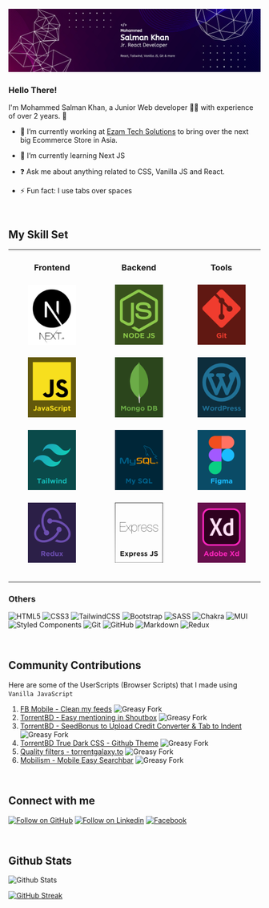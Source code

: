<div align="center">

![Profile Banner](/Assets/Banner.png)

</div>

### <div align="left">Hello There!</div>

I'm Mohammed Salman Khan, a Junior Web developer 👨‍💻 with experience of over 2 years. 🚀

- 🔭 I’m currently working at [Ezam Tech Solutions](https://www.linkedin.com/company/ezamtechsolutions-int) to bring over the next big Ecommerce Store in Asia.

- 🌱 I’m currently learning Next JS

- ❓ Ask me about anything related to CSS, Vanilla JS and React.

- ⚡ Fun fact: I use tabs over spaces

<br/>

## My Skill Set

<table>

<tr align="center">

<td valign="top" width="300">

### Frontend

<a href="https://nextjs.org/" target="_blank"><img style="margin-top: 8px" src="Assets/Next.svg" alt="Next JS" width="96px" /></a>

<a href="https://www.javascript.com/" target="_blank"><img style="margin-top: 8px" src="Assets/JavaScript.svg" alt="JavaScript" width="96px" /></a>

<a href="https://www.tailwindcss.com/" target="_blank"><img style="margin-top: 8px" src="Assets/Tailwind.svg" alt="Tailwind CSS" width="96px" /></a>

<a href="https://redux.js.org/" target="_blank"><img style="margin-top: 8px" src="Assets/Redux.svg" alt="Redux" width="96px" /></a>

<br/>

</td>

<td valign="top" width="300">

### Backend

<a href="https://nodejs.org/" target="_blank"><img style="margin-top: 8px" src="Assets/Node.svg" alt="Node.js" width="96px" /></a>

<a href="https://www.mongodb.com/" target="_blank"><img style="margin-top: 8px" src="Assets/Mongo.svg" alt="MongoDB" width="96px" /></a>

<a href="https://www.mysql.com/" target="_blank"><img style="margin-top: 8px" src="Assets/MySQL.svg" alt="MySQL" width="96px" /></a>

<a href="https://expressjs.com/" target="_blank"><img style="margin-top: 8px" src="Assets/Express.svg" alt="Express.js" width="96px" /></a>

<br/>

</td>

<td valign="top" width="300">

### Tools

<a href="https://github.com/" target="_blank"><img style="margin-top: 8px" src="Assets/Git.svg" alt="Git" width="96px" /></a>

<a href="https://wordpress.com/" target="_blank"><img style="margin-top: 8px" src="Assets/Wordpress.svg" alt="WordPress" width="96px" /></a>

<a href="https://www.figma.com/" target="_blank"><img style="margin-top: 8px" src="Assets/Figma.svg" alt="Figma" width="96px" /></a>

<a href="https://www.adobe.com/in/products/xd.html" target="_blank"><img style="margin-top: 8px" src="Assets/Xd.svg" alt="Adobe XD" width="96px" /></a>

<br/>

</td>

</tr>

</table>

<!-- <div align="left">

### React Hooks and Libraries

- Hooks
  - useState
  - useEffect
  - useContext
  - useRef
  - useId
  - useFetcher
  - useLoaderData
  - useNavigation
- React-Router
- Redux Toolkit
- RTK Query
- Headless Ui
- Floating Ui

</div> -->

### Others

<!-- These are reference links. Links can be found at the end of the document -->
<!-- https://riptutorial.com/markdown/example/2215/reference-link -->

![HTML5][HTML5]
![CSS3][CSS3]
![TailwindCSS][TailwindCSS]
![Bootstrap][Bootstrap]
![SASS][SASS]
![Chakra]
![MUI][MUI]
![Styled Components][Styled Components]
![Git][Git]
![GitHub][GitHub]
![Markdown][Markdown]
![Redux][Redux]

<br/>

## Community Contributions

Here are some of the UserScripts (Browser Scripts) that I made using `Vanilla JavaScript`

1. [FB Mobile - Clean my feeds](https://greasyfork.org/en/scripts/479868-fb-mobile-clean-my-feeds) ![Greasy Fork](https://img.shields.io/greasyfork/dt/479868)
1. [TorrentBD - Easy mentioning in Shoutbox](https://greasyfork.org/en/scripts/454697-torrentbd-easy-mentioning-in-shoutbox) ![Greasy Fork](https://img.shields.io/greasyfork/dt/454697)
1. [TorrentBD - SeedBonus to Upload Credit Converter & Tab to Indent](https://greasyfork.org/en/scripts/450815-torrentbd-seedbonus-to-upload-credit-converter-tab-to-indent) ![Greasy Fork](https://img.shields.io/greasyfork/dt/450815)
1. [TorrentBD True Dark CSS - Github Theme](https://greasyfork.org/en/scripts/430842-torrentbd-true-dark-css-github-theme) ![Greasy Fork](https://img.shields.io/greasyfork/dt/430842)
1. [Quality filters - torrentgalaxy.to](https://greasyfork.org/en/scripts/471752-quality-filters-torrentgalaxy-to) ![Greasy Fork](https://img.shields.io/greasyfork/dt/471752)
1. [Mobilism - Mobile Easy Searchbar](https://greasyfork.org/en/scripts/462328-mobilism-mobile-easy-searchbar) ![Greasy Fork](https://img.shields.io/greasyfork/dt/462328)

<br/>

## Connect with me

[![Follow on GitHub][GitHub]][GitHubLink]
[![Follow on Linkedin][Linkedin]][LinkedinLink]
[![Facebook][Facebook]][FacebookLink]

<br/>

## Github Stats

![Github Stats](https://github-readme-stats.vercel.app/api?username=webdevsk&show_icons=true&count_private=true&hide_border=false&theme=white)

[![GitHub Streak](https://github-readme-streak-stats.herokuapp.com?user=webdevsk&hide_border=true&mode=weekly&card_width=467)](https://git.io/streak-stats)

<!-- Links -->

[HTML5]: https://img.shields.io/badge/html5-%23E34F26.svg?style=for-the-badge&logo=html5&logoColor=white
[CSS3]: https://img.shields.io/badge/css3-%231572B6.svg?style=for-the-badge&logo=css3&logoColor=white
[TailwindCSS]: https://img.shields.io/badge/tailwindcss-%2338B2AC.svg?style=for-the-badge&logo=tailwind-css&logoColor=white
[Bootstrap]: https://img.shields.io/badge/bootstrap-%238511FA.svg?style=for-the-badge&logo=bootstrap&logoColor=white
[SASS]: https://img.shields.io/badge/SASS-hotpink.svg?style=for-the-badge&logo=SASS&logoColor=white
[Chakra]: https://img.shields.io/badge/chakra-%234ED1C5.svg?style=for-the-badge&logo=chakraui&logoColor=white
[MUI]: https://img.shields.io/badge/MUI-%230081CB.svg?style=for-the-badge&logo=mui&logoColor=white
[Styled Components]: https://img.shields.io/badge/styled--components-DB7093?style=for-the-badge&logo=styled-components&logoColor=white
[Git]: https://img.shields.io/badge/git-%23F05033.svg?style=for-the-badge&logo=git&logoColor=white
[GitHub]: https://img.shields.io/badge/github-%23121011.svg?style=for-the-badge&logo=github&logoColor=white
[Markdown]: https://img.shields.io/badge/markdown-%23000000.svg?style=for-the-badge&logo=markdown&logoColor=white
[Linkedin]: https://img.shields.io/badge/linkedin-%231E77B5.svg?&style=for-the-badge&logo=linkedin&logoColor=white
[LinkedinLink]: https://linkedin.com/in/webdevsk
[GithubLink]: https://github.com/webdevsk
[Redux]: https://img.shields.io/badge/redux-%23593d88.svg?style=for-the-badge&logo=redux&logoColor=white
[Facebook]: https://img.shields.io/badge/Facebook-%231877F2.svg?style=for-the-badge&logo=Facebook&logoColor=white
[FacebookLink]: https://www.facebook.com/sksalman.khan.14/
